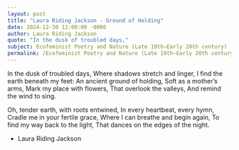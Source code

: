 ```yaml
---
layout: post
title: "Laura Riding Jackson - Ground of Holding"
date: 2024-12-30 12:00:00 -0000
author: Laura Riding Jackson
quote: "In the dusk of troubled days,"
subject: Ecofeminist Poetry and Nature (Late 19th–Early 20th century)
permalink: /Ecofeminist Poetry and Nature (Late 19th–Early 20th century)/Laura Riding Jackson/Laura Riding Jackson - Ground of Holding
---
```


In the dusk of troubled days,
Where shadows stretch and linger,
I find the earth beneath my feet:
An ancient ground of holding,
Soft as a mother’s arms,
Mark my place with flowers, 
That overlook the valleys,
And remind the wind to sing.

Oh, tender earth, with roots entwined,
In every heartbeat, every hymn,
Cradle me in your fertile grace,
Where I can breathe and begin again, 
To find my way back to the light, 
That dances on the edges of the night.

- Laura Riding Jackson
